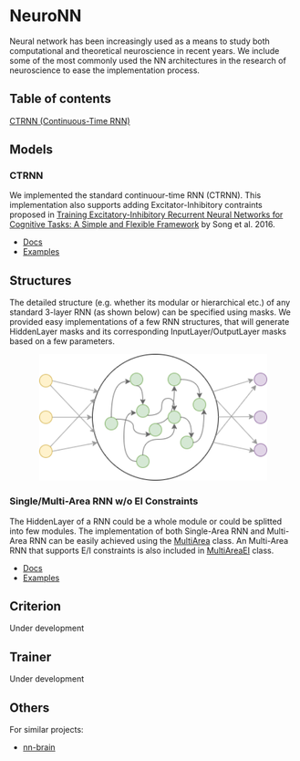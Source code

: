 # NeuroNN
Neural network has been increasingly used as a means to study both computational and theoretical neuroscience in recent years. We include some of the most commonly used the NN architectures in the research of neuroscience to ease the implementation process.

## Table of contents
[CTRNN (Continuous-Time RNN)](#CTRNN)



## Models
### CTRNN
We implemented the standard continuour-time RNN (CTRNN). This implementation also supports adding Excitator-Inhibitory contraints proposed in [Training Excitatory-Inhibitory Recurrent Neural Networks for Cognitive Tasks: A Simple and Flexible Framework](https://doi.org/10.1371/journal.pcbi.1004792) by Song et al. 2016.

- [Docs](./docs/CTRNN.md)
- [Examples](./examples/CTRNN.ipynb)

## Structures
The detailed structure (e.g. whether its modular or hierarchical etc.) of any standard 3-layer RNN (as shown below) can be specified using masks. We provided easy implementations of a few RNN structures, that will generate HiddenLayer masks and its corresponding InputLayer/OutputLayer masks based on a few parameters.

<p align="center"><img src="./img/RNN_structure.png" width="400"></p>

### Single/Multi-Area RNN w/o EI Constraints
The HiddenLayer of a RNN could be a whole module or could be splitted into few modules. The implementation of both Single-Area RNN and Multi-Area RNN can be easily achieved using the [MultiArea](./nn4n/structures/multi_area.py) class. An Multi-Area RNN that supports E/I constraints is also included in [MultiAreaEI](./nn4n/structures/multi_area_ei.py) class.

- [Docs](./docs/structures.md/)
- [Examples](./examples/MultiArea.ipynb)


## Criterion
Under development

## Trainer
Under development


## Others
For similar projects: 
- [nn-brain](https://github.com/gyyang/nn-brain)
